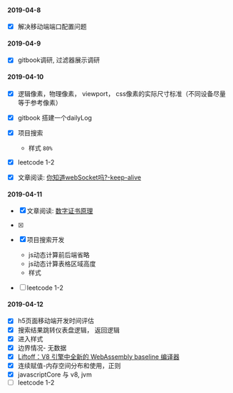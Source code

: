 
#### 2019-04-8

- [x] 解决移动端端口配置问题

#### 2019-04-9
- [x] gitbook调研, 过滤器展示调研


#### 2019-04-10

- [x] 逻辑像素，物理像素， viewport， css像素的实际尺寸标准（不同设备尽量等于参考像素）
- [x] gitbook 搭建一个dailyLog
- [x] 项目搜索
    - 样式 `80%`
- [x] leetcode 1-2
- [x] 文章阅读: [你知道webSocket吗?-keep-alive](https://juejin.im/post/5cacb459f265da03a00fb2fe)


#### 2019-04-11
- [x] 文章阅读: [数字证书原理](http://www.cnblogs.com/JeffreySun/archive/2010/06/24/1627247.html)
- [x]
- [x] 项目搜索开发
    - js动态计算前后端省略
    - js动态计算表格区域高度
    - 样式
- [ ] leetcode 1-2


#### 2019-04-12
- [x] h5页面移动端开发时间评估
- [x] 搜索结果跳转仪表盘逻辑， 返回逻辑
- [x] 进入样式
- [x] 边界情况- 无数据
- [x] [Liftoff：V8 引擎中全新的 WebAssembly baseline 编译器](https://segmentfault.com/a/1190000016284865)
- [x] 连续赋值-内存空间分布和使用，正则
- [x] javascriptCore 与 v8, jvm
- [ ] leetcode 1-2

